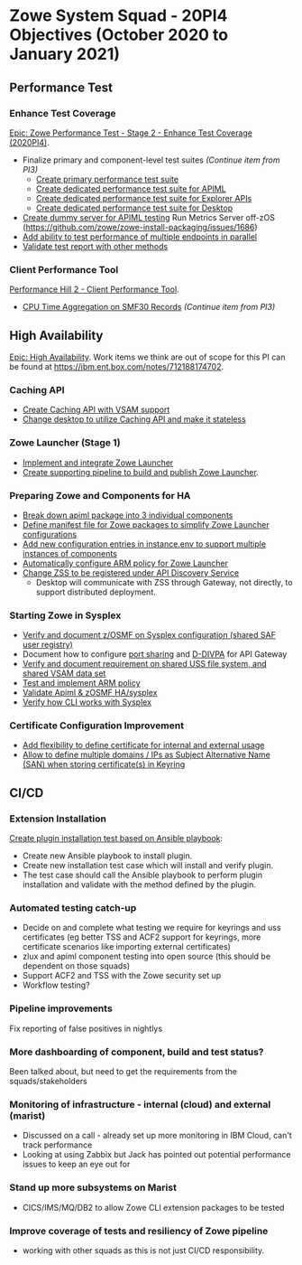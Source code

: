 # Zowe System Squad - 20PI4 Objectives (October 2020 to January 2021)

## Performance Test

### Enhance Test Coverage

[Epic: Zowe Performance Test - Stage 2 - Enhance Test Coverage (2020PI4)](https://github.com/zowe/zowe-install-packaging/issues/1683).

- Finalize primary and component-level test suites _(Continue item from PI3)_
  * [Create primary performance test suite](https://github.com/zowe/zowe-install-packaging/issues/630)
  * [Create dedicated performance test suite for APIML](https://github.com/zowe/zowe-install-packaging/issues/645)
  * [Create dedicated performance test suite for Explorer APIs](https://github.com/zowe/zowe-install-packaging/issues/644)
  * [Create dedicated performance test suite for Desktop](https://github.com/zowe/zowe-install-packaging/issues/643) 
- [Create dummy server for APIML testing](https://github.com/zowe/zowe-install-packaging/issues/1684)
Run Metrics Server off-zOS (https://github.com/zowe/zowe-install-packaging/issues/1686)
- [Add ability to test performance of multiple endpoints in parallel](https://github.com/zowe/zowe-install-packaging/issues/1685)
- [Validate test report with other methods](https://github.com/zowe/zowe-install-packaging/issues/1695)

### Client Performance Tool

[Performance Hill 2 - Client Performance Tool](https://github.com/zowe/zowe-install-packaging/issues/1465).

- [CPU Time Aggregation on SMF30 Records](https://github.com/zowe/zowe-install-packaging/issues/1466) _(Continue item from PI3)_

## High Availability

[Epic: High Availability](https://github.com/zowe/zowe-install-packaging/issues/1467). Work items we think are out of scope for this PI can be found at https://ibm.ent.box.com/notes/712188174702.

### Caching API

- [Create Caching API with VSAM support](https://github.com/zowe/api-layer/issues/863)
- [Change desktop to utilize Caching API and make it stateless](https://github.com/zowe/zowe-install-packaging/issues/1699)

### Zowe Launcher (Stage 1)

- [Implement and integrate Zowe Launcher](https://github.com/zowe/zowe-install-packaging/issues/1544)
- [Create supporting pipeline to build and publish Zowe Launcher](https://github.com/zowe/zowe-install-packaging/issues/1691).

### Preparing Zowe and Components for HA

- [Break down apiml package into 3 individual components](https://github.com/zowe/api-layer/issues/862)
- [Define manifest file for Zowe packages to simplify Zowe Launcher configurations](https://github.com/zowe/zowe-install-packaging/issues/1692)
- [Add new configuration entries in instance.env to support multiple instances of components](https://github.com/zowe/zowe-install-packaging/issues/1693)
- [Automatically configure ARM policy for Zowe Launcher](https://github.com/zowe/zowe-install-packaging/issues/1694)
- [Change ZSS to be registered under API Discovery Service](https://github.com/zowe/zlux/issues/467)
  * Desktop will communicate with ZSS through Gateway, not directly, to support distributed deployment.

### Starting Zowe in Sysplex

- [Verify and document z/OSMF on Sysplex configuration (shared SAF user registry)](https://github.com/zowe/zowe-install-packaging/issues/1474)
- Document how to configure [port sharing](https://github.com/zowe/api-layer/issues/857) and [D-DIVPA](https://github.com/zowe/zowe-install-packaging/issues/1687) for API Gateway
- [Verify and document requirement on shared USS file system, and shared VSAM data set](https://github.com/zowe/zowe-install-packaging/issues/1688)
- [Test and implement ARM policy](https://github.com/zowe/zowe-install-packaging/issues/1629)
- [Validate Apiml & zOSMF HA/sysplex](https://github.com/zowe/api-layer/issues/858)
- [Verify how CLI works with Sysplex](https://github.com/zowe/zowe-install-packaging/issues/1475)

### Certificate Configuration Improvement

- [Add flexibility to define certificate for internal and external usage](https://github.com/zowe/api-layer/issues/859)
- [Allow to define multiple domains / IPs as Subject Alternative Name (SAN) when storing certificate(s) in Keyring](https://github.com/zowe/zowe-install-packaging/issues/1653)

## CI/CD

### Extension Installation

[Create plugin installation test based on Ansible playbook](https://github.com/zowe/zowe-install-packaging/issues/1199):

- Create new Ansible playbook to install plugin.
- Create new installation test case which will install and verify plugin.
- The test case should call the Ansible playbook to perform plugin installation and validate with the method defined by the plugin.

### Automated testing catch-up

- Decide on and complete what testing we require for keyrings and uss certificates (eg better TSS and ACF2 support for keyrings, more certificate scenarios like importing external certificates)
- zlux and apiml component testing into open source (this should be dependent on those squads)
- Support ACF2 and TSS with the Zowe security set up
- Workflow testing?

### Pipeline improvements

Fix reporting of false positives in nightlys

### More dashboarding of component, build and test status?

Been talked about, but need to get the requirements from the squads/stakeholders

### Monitoring of infrastructure - internal (cloud) and external (marist)

- Discussed on a call - already set up more monitoring in IBM Cloud, can't track performance
- Looking at using Zabbix but Jack has pointed out potential performance issues to keep an eye out for

### Stand up more subsystems on Marist

- CICS/IMS/MQ/DB2 to allow Zowe CLI extension packages to be tested

### Improve coverage of tests and resiliency of Zowe pipeline

- working with other squads as this is not just CI/CD responsibility.
